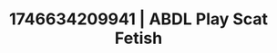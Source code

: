 ---
categories:
- Femme domination
- Dominant softness
- AI-generated
- Full-body chills
- Midnight surrender
- Erotic silhouette
- ASMR
- Cosplay
image: /assets/images/1746634209941.jpg
layout: post
seo:
  description: Featured content with premium ABDL Play, Scat Fetish. HD images available.
  keywords: ABDL Play, Scat Fetish
  og_image: /assets/images/1746634209941.jpg
  schema_type: VisualArtwork
tags:
- ABDL Play
- Scat Fetish
- '#1746634209941'
title: 1746634209941 | ABDL Play Scat Fetish
---